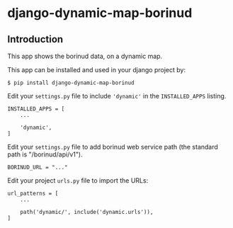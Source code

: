 django-dynamic-map-borinud
==========================

Introduction
----------------

This app shows the borinud data, on a dynamic map.

This app can be installed and used in your django project by:


    $ pip install django-dynamic-map-borinud


Edit your `settings.py` file to include `'dynamic'` in the `INSTALLED_APPS`
listing.


    INSTALLED_APPS = [
        ...

        'dynamic',
    ]

Edit your `settings.py` file to add borinud web service path (the standard path is "/borinud/api/v1").


    BORINUD_URL = "..."

Edit your project `urls.py` file to import the URLs:



    url_patterns = [
        ...

        path('dynamic/', include('dynamic.urls')),
    ]


